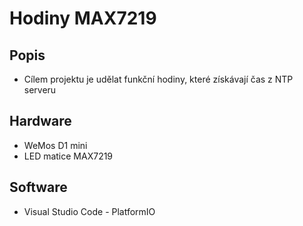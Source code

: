 # Hodiny MAX7219

## Popis
- Cílem projektu je udělat funkční hodiny, které získávají čas z NTP serveru

## Hardware
- WeMos D1 mini
- LED matice MAX7219

## Software
- Visual Studio Code - PlatformIO
